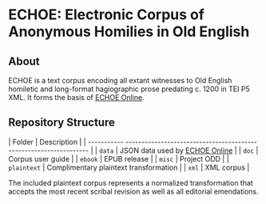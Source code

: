 # ECHOE: Electronic Corpus of Anonymous Homilies in Old English

## About

ECHOE is a text corpus encoding all extant witnesses to Old English homiletic and long-format hagiographic prose predating c. 1200 in TEI P5 XML. It forms the basis of [ECHOE Online](https://echoe.uni-goettingen.de).

## Repository Structure

| Folder	  |	Description														   |
| -----------	------------------------------------------------------------------ |
| `data`	  |	JSON data used by [ECHOE Online](https://echoe.uni-goettingen.de)  |
| `doc`		  |	Corpus user guide												   |
| `ebook`	  |	EPUB release													   |
| `misc`	  |	Project ODD														   |
| `plaintext` |	Complimentary plaintext transformation							   |
| `xml`		  |	XML corpus														   |

The included plaintext corpus represents a normalized transformation that accepts the most recent scribal revision as well as all editorial emendations.
